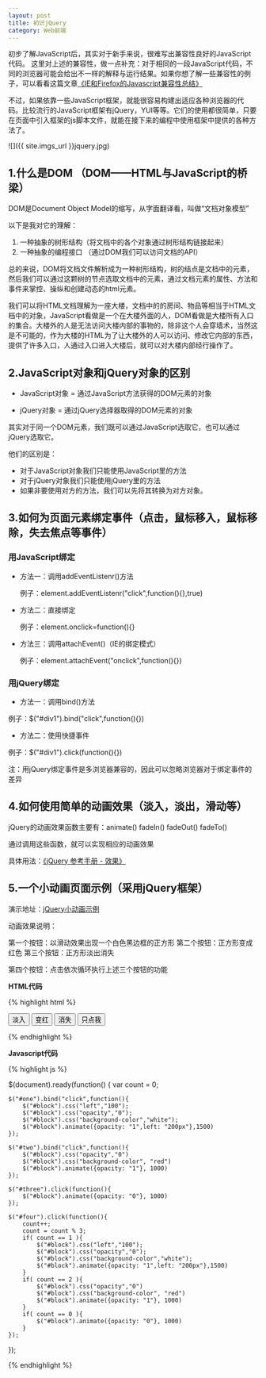 ```yaml
---
layout: post
title: 初识jQuery
category: Web前端
---
```


初步了解JavaScript后，其实对于新手来说，很难写出兼容性良好的JavaScript代码。
这里对上述的兼容性，做一点补充：对于相同的一段JavaScript代码，不同的浏览器可能会给出不一样的解释与运行结果。如果你想了解一些兼容性的例子，可以看看这篇文章[《IE和Firefox的Javascript兼容性总结》](http://www.cnblogs.com/wiky/archive/2010/01/09/IE-and-Firefox-Javascript-compatibility.html)

不过，如果依靠一些JavaScript框架，就能很容易构建出适应各种浏览器的代码。比较流行的JavaScript框架有jQuery，YUI等等。它们的使用都很简单，只要在页面中引入框架的js脚本文件，就能在接下来的编程中使用框架中提供的各种方法了。

![]({{ site.imgs_url }}jquery.jpg)

## 1.什么是DOM （DOM——HTML与JavaScript的桥梁）

DOM是Document Object Model的缩写，从字面翻译看，叫做“文档对象模型”

以下是我对它的理解：

1. 一种抽象的树形结构（将文档中的各个对象通过树形结构链接起来）
2. 一种抽象的编程接口 （通过DOM我们可以访问文档的API）

总的来说，DOM将文档文件解析成为一种树形结构，树的结点是文档中的元素，然后我们可以通过这颗树的节点选取文档中的元素，通过文档元素的属性、方法和事件来掌控、操纵和创建动态的html元素。

我们可以将HTML文档理解为一座大楼，文档中的的房间、物品等相当于HTML文档中的对象，JavaScript看做是一个在大楼外面的人，DOM看做是大楼所有入口的集合。大楼外的人是无法访问大楼内部的事物的，除非这个人会穿墙术，当然这是不可能的，作为大楼的HTML为了让大楼外的人可以访问、修改它内部的东西，提供了许多入口，人通过入口进入大楼后，就可以对大楼内部经行操作了。

## 2.JavaScript对象和jQuery对象的区别

* JavaScript对象 = 通过JavaScript方法获得的DOM元素的对象

* jQuery对象 = 通过jQuery选择器取得的DOM元素的对象

其实对于同一个DOM元素，我们既可以通过JavaScript选取它，也可以通过jQuery选取它。

他们的区别是：

* 对于JavaScript对象我们只能使用JavaScript里的方法
* 对于jQuery对象我们只能使用jQuery里的方法
* 如果非要使用对方的方法，我们可以先将其转换为对方对象。

## 3.如何为页面元素绑定事件（点击，鼠标移入，鼠标移除，失去焦点等事件）
	
### 用JavaScript绑定
	
* 方法一：调用addEventListenr()方法

  例子：element.addEventListenr("click",function(){},true)
	
* 方法二：直接绑定

  例子：element.onclick=function(){}

* 方法三：调用attachEvent()（IE的绑定模式）

  例子：element.attachEvent("onclick",function(){})
	
### 用jQuery绑定
	
* 方法一：调用bind()方法

例子：$("#div1").bind("click",function(){})
	
* 方法二：使用快捷事件

例子：$("#div1").click(function(){})

注：用jQuery绑定事件是多浏览器兼容的，因此可以忽略浏览器对于绑定事件的差异


## 4.如何使用简单的动画效果（淡入，淡出，滑动等）

jQuery的动画效果函数主要有：animate()  fadeIn()  fadeOut()  fadeTo()

通过调用这些函数，就可以实现相应的动画效果

具体用法：[《jQuery 参考手册 - 效果》](http://www.w3school.com.cn/jquery/jquery_ref_effects.asp)


## 5.一个小动画页面示例（采用jQuery框架）

演示地址：[jQuery小动画示例](http://www.pureweber.com/works/demos/jquery-kick-off/example.html)

动画效果说明：

第一个按钮：以滑动效果出现一个白色黑边框的正方形 第二个按钮：正方形变成红色 第三个按钮：正方形淡出消失

第四个按钮：点击依次循环执行上述三个按钮的功能

**HTML代码**

{% highlight html %}

<button id="one">淡入</button>
<button id="two">变红</button>
<button id="three">消失</button>
<button id="four">只点我</button>

{% endhighlight %}

**Javascript代码**

{% highlight js %}

$(document).ready(function() 
{
	var count = 0;

	$("#one").bind("click",function(){
		$("#block").css("left","100");
		$("#block").css("opacity","0");
		$("#block").css("background-color","white");
		$("#block").animate({opacity: "1",left: "200px"},1500)
	});

	$("#two").bind("click",function(){
		$("#block").css("opacity","0")
		$("#block").css("background-color", "red")
		$("#block").animate({opacity: "1"}, 1000)
	});

	$("#three").click(function(){
		$("#block").animate({opacity: "0"}, 1000)
	});

	$("#four").click(function(){
		count++;
		count = count % 3;
		if( count == 1 ){
			$("#block").css("left","100");
			$("#block").css("opacity","0");
			$("#block").css("background-color","white");
			$("#block").animate({opacity: "1",left: "200px"},1500)
		}
		if( count == 2 ){
			$("#block").css("opacity","0")
			$("#block").css("background-color", "red")
			$("#block").animate({opacity: "1"}, 1000)
		}
		if( count == 0 ){
			$("#block").animate({opacity: "0"}, 1000)
		}
	});
});

{% endhighlight %}
